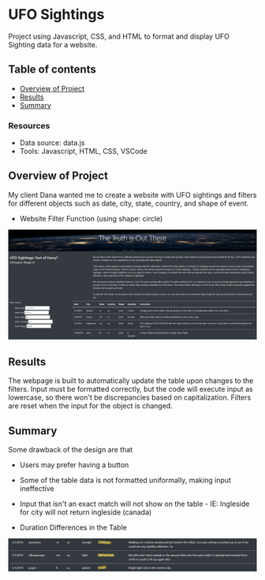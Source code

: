 # UFO Sightings
Project using Javascript, CSS, and HTML to format and display UFO Sighting data for a website.

## Table of contents
* [Overview of Project](#overview-of-project)
* [Results](#results)
* [Summary](#summary)

### Resources
- Data source: data.js
- Tools: Javascript, HTML, CSS, VSCode

## Overview of Project
My client Dana wanted me to create a website with UFO sightings and filters for different objects such as date, city, state, country, and shape of event.

- Website Filter Function (using shape: circle)

![Filters](/static/images/Filters.png)

## Results
The webpage is built to automatically update the table upon changes to the filters. Input must be formatted correctly, but the code will execute input as lowercase, so there won't be discrepancies based on capitalization. Filters are reset when the input for the object is changed.

## Summary
Some drawback of the design are that
- Users may prefer having a button
- Some of the table data is not formatted uniformally, making input ineffective
- Input that isn't an exact match will not show on the table - IE: Ingleside for city will not return ingleside (canada)

- Duration Differences in the Table

![Filters](/static/images/Table.png)
